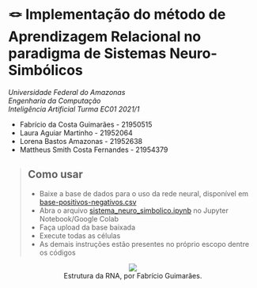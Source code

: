 # 🪢 Implementação do método de Aprendizagem Relacional no paradigma de Sistemas Neuro-Simbólicos

*Universidade Federal do Amazonas*
<br>
*Engenharia da Computação*<br>
*Inteligência Artificial Turma EC01 2021/1*<br>


*   Fabrício da Costa Guimarães - 21950515
*   Laura Aguiar Martinho - 21952064
*   Lorena Bastos Amazonas - 21952638
*   Mattheus Smith Costa Fernandes - 21954379



> ## Como usar
>
> - Baixe a base de dados para o uso da rede neural, disponível em [base-positivos-negativos.csv](https://github.com/abriciof/sistema-neuro-simbolico/blob/main/base-positivos-negativos.csv)
> - Abra o arquivo [sistema_neuro_simbolico.ipynb](https://github.com/abriciof/sistema-neuro-simbolico/blob/main/sistema_neuro_simbolico.ipynb) no Jupyter Notebook/Google Colab
> - Faça upload da base baixada
> - Execute todas as células
> - As demais instruções estão presentes no próprio escopo dentre os códigos
> 


<p align="center">
  <img src="https://user-images.githubusercontent.com/65060013/167069653-425d9f2c-9b97-416f-9774-f7cb8ab753bb.gif">
  <br> Estrutura da RNA, por Fabrício Guimarães.
</p>
